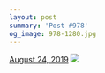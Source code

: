```yaml
---
layout: post
summary: 'Post #978'
og_image: 978-1280.jpg
---
```


<p>
  <time>
    <a href="/978">August 24, 2019</a>
  </time>
  <a href="/978">
    <img src="{{ site.assets_url }}/978-640.jpg" srcset="{{ site.assets_url }}/978-320.jpg 320w, {{ site.assets_url }}/978-640.jpg 640w, {{ site.assets_url }}/978-960.jpg 960w, {{ site.assets_url }}/978-1280.jpg 1280w" sizes="(min-width: 700px) 50vw, calc(100vw - 2rem)" />
  </a>
</p>
